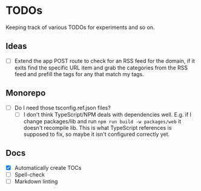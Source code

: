 # TODOs

Keeping track of various TODOs for experiments and so on.

## Ideas

- [ ] Extend the app POST route to check for an RSS feed for the domain, if it exits find the specific URL item and grab the categories from the RSS feed and prefill the tags for any that match my tags.

## Monorepo

- [ ] Do I need those tsconfig.ref.json files?
  - [ ] I don't think TypeScript/NPM deals with dependencies well. E.g. if I change packages/lib and run `npm run build -w packages/web` it doesn't recompile lib. This is what TypeScript references is supposed to fix, so maybe it isn't configured correctly yet.

## Docs

- [x] Automatically create TOCs
- [ ] Spell-check
- [ ] Markdown linting
